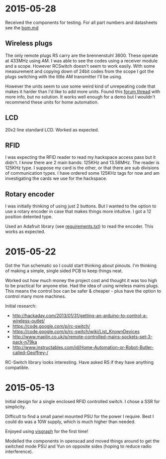 # 2015-05-28

Received the components for testing. For all part numbers and datasheets see the
[bom.md](bom.md)

## Wireless plugs

The only remote plugs RS carry are the brennenstuhl 3600. These operate at
433MHz using AM. I was able to see the codes using a receiver module and a
scope. However RCSwitch doesn't seem to work easily. With some measurement and
copying down of 24bit codes from the scope I got the plugs switching with the
little AM transmitter I'll be using.

However the units seem to use some weird kind of unrepeating code that makes it
harder than I'd like to add more units. Found this [forum
thread](http://forum.pilight.org/Thread-Brennenstuhl-RC-3600) with more info,
but no solution. It works well enough for a demo but I wouldn't recommend these
units for home automation.

## LCD

20x2 line standard LCD. Worked as expected.

## RFID

I was expecting the RFID reader to read my hackspace access pass but it didn't.
I know there are 2 main bands: 125KHz and 13.56MHz. The reader is 125KHz type. I
suppose my card is the other, or that there are sub divisions of communication
types. I have ordered some 125KHz tags for now and am investigating the cards we
use for the hackspace.

## Rotary encoder

I was initially thinking of using just 2 buttons. But I wanted to the option to
use a rotary encoder in case that makes things more intuitive. I got a 12
position detented type.

Used an Adafruit library (see [requirements.txt](code/requirements.txt)) to read
the encoder. This works as expected.

# 2015-05-22

Got the Yun schematic so I could start thinking about pinouts. I'm thinking of
making a simple, single sided PCB to keep things neat.

Worked out how much money the project cost and thought it was too high to be
practical for anyone else. Had the idea of using wireless mains plugs. This
means the control box can be safer & cheaper - plus have the option to control
many more machines.

Initial research:

* http://hackaday.com/2013/01/31/getting-an-arduino-to-control-a-wireless-outlet/
* https://code.google.com/p/rc-switch/
* https://code.google.com/p/rc-switch/wiki/List_KnownDevices
* http://www.maplin.co.uk/p/remote-controlled-mains-sockets-set-3-pack-n79ka
* http://www.instructables.com/id/Home-Automation-or-Robot-Butler-called-Geoffrey-/

RC-Switch library looks interesting. Have asked RS if they have anything
compatible.

# 2015-05-13 

Initial design for a single enclosed RFID controlled switch. I chose a SSR for
simplicity.

Difficult to find a small panel mounted PSU for the power I require. Best I
could do was a 10W supply, which is much higher than needed.

Enjoyed using [visgraph](http://www.graphviz.org/) for the first time!

Modelled the components in openscad and moved things around to get the switched
mode PSU and Yun on opposite sides (hoping to reduce radio interference).
